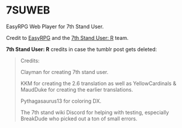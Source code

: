 # 7SUWEB
EasyRPG Web Player for 7th Stand User.

Credit to [EasyRPG](https://easyrpg.org/) and the [7th Stand User: R](https://www.tumblr.com/7su-r/722297801818636288/7th-stand-user-r?source=share) team.

**7th Stand User: R** credits in case the tumblr post gets deleted:

>Credits:
>
>Clayman for creating 7th stand user.
>
>KKM for creating the 2.6 translation as well as YellowCardinals & MaudDuke for creating the earlier translations.
>
>Pythagasaurus13 for coloring DX.
>
>The 7th stand wiki Discord for helping with testing, especially BreakDude who picked out a ton of small errors.
